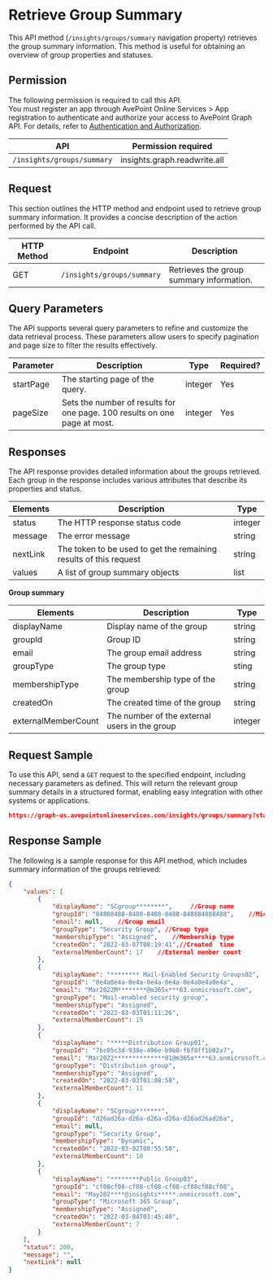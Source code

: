 # Retrieve Group Summary

This API method (`/insights/groups/summary` navigation property) retrieves the group summary information. This method is useful for obtaining an overview of group properties and statuses. 

## Permission 

The following permission is required to call this API.  
You must register an app through AvePoint Online Services > App registration to authenticate and authorize your access to AvePoint Graph API. For details, refer to [Authentication and Authorization](https://learn.avepoint.com/docs/Use-AvePoint-Graph-API.html#authentication-and-authorization).

| API     | Permission required | 
|-------------------|---------------|
| `/insights/groups/summary` | insights.graph.readwrite.all  |

## Request 

This section outlines the HTTP method and endpoint used to retrieve group summary information. It provides a concise description of the action performed by the API call. 

| HTTP Method | Endpoint | Description |
| --- | --- | --- |
| GET | `/insights/groups/summary` | Retrieves the group summary information. |


## Query Parameters

The API supports several query parameters to refine and customize the data retrieval process. These parameters allow users to specify pagination and page size to filter the results effectively.


| Parameter | Description | Type    | Required? |
|-----------|-------------|---------|-----------|
| startPage | The starting page of the query. | integer | Yes        |
| pageSize  | Sets the number of results for one page. 100 results on one page at most. | integer | Yes        |

## Responses

The API response provides detailed information about the groups retrieved. Each group in the response includes various attributes that describe its properties and status.

| Elements | Description                                      | Type    |
|----------|--------------------------------------------------|---------|
| status   | The HTTP response status code                    | integer |
| message  | The error message                             | string  |
| nextLink | The token to be used to get the remaining results of this request | string  |
| values   | A list of group summary objects               | list   |

**Group summary**

| Elements | Description                                      | Type    |
|----------|--------------------------------------------------|---------|
|displayName   |  Display name of the group | string|
|groupId| Group ID|string|
|email| The group email address |string |
|groupType| The group type|sting|
|membershipType| The membership type of the group|string|
|createdOn| The created time of the group|string|
|externalMemberCount|The number of the external users in the group|integer |


## Request Sample

To use this API, send a `GET` request to the specified endpoint, including necessary parameters as defined. This will return the relevant group summary details in a structured format, enabling easy integration with other systems or applications. 

```json
https://graph-us.avepointonlineservices.com/insights/groups/summary?startPage=1&pageSize=50
```

## Response Sample  

The following is a sample response for this API method, which includes summary information of the groups retrieved: 

```json
{
    "values": [
        {
            "displayName": "SCgroup********",     //Group name
            "groupId": "84888488-8488-8488-8488-848884888488",    //Microsoft Entra Group ID
            "email": null,    //Group email
            "groupType": "Security Group", //Group type
            "membershipType": "Assigned",    //Membership type
            "createdOn": "2022-03-07T08:19:41",//Created  time
            "externalMemberCount": 17    //External member count
        },
        {
            "displayName": "******** Mail-Enabled Security Groups02",
            "groupId": "0e4a0e4a-0e4a-0e4a-0e4a-0e4a0e4a0e4a",
            "email": "Mar2022M********@m365x***63.onmicrosoft.com",
            "groupType": "Mail-enabled security group",
            "membershipType": "Assigned",
            "createdOn": "2022-03-03T01:11:26",
            "externalMemberCount": 15
        },
        {
            "displayName": "*****Distribution Group01",
            "groupId": "7bc05c3d-930e-496e-b9b0-f6f8ff1b02a7",
            "email": "Mar2022**************01@m365x****63.onmicrosoft.com",
            "groupType": "Distribution group",
            "membershipType": "Assigned",
            "createdOn": "2022-03-03T01:08:58",
            "externalMemberCount": 11
        },
        {
            "displayName": "SCgroup*******",
            "groupId": "d26ad26a-d26a-d26a-d26a-d26ad26ad26a",
            "email": null,
            "groupType": "Security Group",
            "membershipType": "Dynamic",
            "createdOn": "2022-03-02T08:55:50",
            "externalMemberCount": 10
        },
        {
            "displayName": "********Public Group03",
            "groupId": "cf08cf08-cf08-cf08-cf08-cf08cf08cf08",
            "email": "May202****@insights*****.onmicrosoft.com",
            "groupType": "Microsoft 365 Group",
            "membershipType": "Assigned",
            "createdOn": "2022-03-04T03:45:40",
            "externalMemberCount": 7
        }
    ],
    "status": 200,
    "message": "",
    "nextLink": null
}
